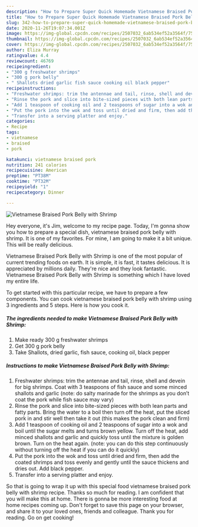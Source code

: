 ```yaml
---
description: "How to Prepare Super Quick Homemade Vietnamese Braised Pork Belly with Shrimp"
title: "How to Prepare Super Quick Homemade Vietnamese Braised Pork Belly with Shrimp"
slug: 342-how-to-prepare-super-quick-homemade-vietnamese-braised-pork-belly-with-shrimp
date: 2020-11-26T19:07:34.001Z
image: https://img-global.cpcdn.com/recipes/2507032_6ab534ef52a3564f/751x532cq70/vietnamese-braised-pork-belly-with-shrimp-recipe-main-photo.jpg
thumbnail: https://img-global.cpcdn.com/recipes/2507032_6ab534ef52a3564f/751x532cq70/vietnamese-braised-pork-belly-with-shrimp-recipe-main-photo.jpg
cover: https://img-global.cpcdn.com/recipes/2507032_6ab534ef52a3564f/751x532cq70/vietnamese-braised-pork-belly-with-shrimp-recipe-main-photo.jpg
author: Eliza Murray
ratingvalue: 4.4
reviewcount: 46769
recipeingredient:
- "300 g freshwater shrimps"
- "300 g pork belly"
- " Shallots dried garlic fish sauce cooking oil black pepper"
recipeinstructions:
- "Freshwater shrimps: trim the antennae and tail, rinse, shell and devein for big shrimps. Coat with 3 teaspoons of fish sauce and some minced shallots and garlic (note: do salty marinade for the shrimps as you don’t coat the pork while fish sauce may vary)"
- "Rinse the pork and slice into bite-sized pieces with both lean parts and fatty parts. Bring the water to a boil then turn off the heat, put the sliced pork in and stir well then take it out (this makes the pork clean and firm)"
- "Add 1 teaspoon of cooking oil and 2 teaspoons of sugar into a wok and boil until the sugar melts and turns brown yellow. Turn off the heat, add minced shallots and garlic and quickly toss until the mixture is golden brown. Turn on the heat again. (note: you can do this step continuously without turning off the heat if you can do it quickly)"
- "Put the pork into the wok and toss until dried and firm, then add the coated shrimps and toss evenly and gently until the sauce thickens and dries out. Add black pepper."
- "Transfer into a serving platter and enjoy."
categories:
- Recipe
tags:
- vietnamese
- braised
- pork

katakunci: vietnamese braised pork 
nutrition: 241 calories
recipecuisine: American
preptime: "PT38M"
cooktime: "PT32M"
recipeyield: "1"
recipecategory: Dinner

---
```



![Vietnamese Braised Pork Belly with Shrimp](https://img-global.cpcdn.com/recipes/2507032_6ab534ef52a3564f/751x532cq70/vietnamese-braised-pork-belly-with-shrimp-recipe-main-photo.jpg)

Hey everyone, it's Jim, welcome to my recipe page. Today, I'm gonna show you how to prepare a special dish, vietnamese braised pork belly with shrimp. It is one of my favorites. For mine, I am going to make it a bit unique. This will be really delicious.



Vietnamese Braised Pork Belly with Shrimp is one of the most popular of current trending foods on earth. It is simple, it is fast, it tastes delicious. It is appreciated by millions daily. They're nice and they look fantastic. Vietnamese Braised Pork Belly with Shrimp is something which I have loved my entire life.


To get started with this particular recipe, we have to prepare a few components. You can cook vietnamese braised pork belly with shrimp using 3 ingredients and 5 steps. Here is how you cook it.

<!--inarticleads1-->

##### The ingredients needed to make Vietnamese Braised Pork Belly with Shrimp:

1. Make ready 300 g freshwater shrimps
1. Get 300 g pork belly
1. Take  Shallots, dried garlic, fish sauce, cooking oil, black pepper




<!--inarticleads2-->

##### Instructions to make Vietnamese Braised Pork Belly with Shrimp:

1. Freshwater shrimps: trim the antennae and tail, rinse, shell and devein for big shrimps. Coat with 3 teaspoons of fish sauce and some minced shallots and garlic (note: do salty marinade for the shrimps as you don’t coat the pork while fish sauce may vary)
1. Rinse the pork and slice into bite-sized pieces with both lean parts and fatty parts. Bring the water to a boil then turn off the heat, put the sliced pork in and stir well then take it out (this makes the pork clean and firm)
1. Add 1 teaspoon of cooking oil and 2 teaspoons of sugar into a wok and boil until the sugar melts and turns brown yellow. Turn off the heat, add minced shallots and garlic and quickly toss until the mixture is golden brown. Turn on the heat again. (note: you can do this step continuously without turning off the heat if you can do it quickly)
1. Put the pork into the wok and toss until dried and firm, then add the coated shrimps and toss evenly and gently until the sauce thickens and dries out. Add black pepper.
1. Transfer into a serving platter and enjoy.




So that is going to wrap it up with this special food vietnamese braised pork belly with shrimp recipe. Thanks so much for reading. I am confident that you will make this at home. There is gonna be more interesting food at home recipes coming up. Don't forget to save this page on your browser, and share it to your loved ones, friends and colleague. Thank you for reading. Go on get cooking!

